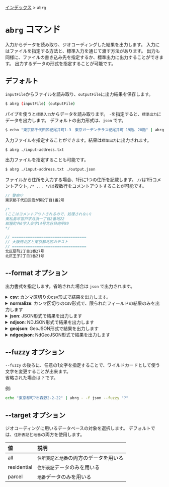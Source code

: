 [インデックス](../README.md) > `abrg`

# `abrg` コマンド

入力からデータを読み取り、ジオコーディングした結果を出力します。
入力にはファイルを指定する方法と、標準入力を通じて渡す方法があります。
出力も同様に、ファイルの書き込み先を指定するか、標準出力に出力することができます。
出力するデータの形式を指定することが可能です。


## デフォルト

`inputFile`からファイルを読み取り、`outputFile`に出力結果を保存します。

```sh
$ abrg (inputFile) (outputFile)
```

パイプを使うと`標準入力`からデータを読み取ります。
`-`を指定すると、`標準出力`にデータを出力します。
デフォルトの出力形式は、`json` です。

```sh
$ echo "東京都千代田区紀尾井町1-3　東京ガーデンテラス紀尾井町 19階、20階" | abrg -
```

入力ファイルを指定することができます。結果は`標準出力`に出力されます。
```sh
$ abrg ./input-address.txt 
```

出力ファイルを指定することも可能です。
```sh
$ abrg ./input-address.txt ./output.json
```

ファイルから住所を入力する場合、1行に1つの住所を記載します。
`//`は1行コメントアウト, `/* ... */`は複数行をコメントアウトすることが可能です。
```js
// 警察庁
東京都千代田区霞が関2丁目1番2号

/*
(ここはコメントアウトされるので、処理されない)
東松島市宮戸字月浜一丁目2番地22
紺屋町外6字入会字14号北谷日向甲89
*/

// =================================
// 大阪府北区と東京都北区のテスト
// =================================
北区扇町2丁目1番27号
北区王子2丁目1番21号
```

## --format オプション

  出力書式を指定します。省略された場合は `json` で出力されます。
  <!-- | format   | 説明                                                       |
  |----------|-----------------------------------------------------------|
  | csv      | カンマ区切りのcsv形式で結果を出力します                         |
  | json     |                                     |
  | ndjson   | NDJSON形式で結果を出力します                                  |
  | geojson  |                                  |
  | ndgeojson| NDGeoJSON形式で結果を出力します                               |
  | simplified|     | -->
  
  <details>
    <summary><strong>csv</strong>: カンマ区切りのcsv形式で結果を出力します。</summary>

```csv
input,score,output,other,match_level,lg_code,pref,county,city,ward,machiaza_id,oaza_cho,chome,koaza,block,block_id,rsdt_num,rsdt_id,rsdt_num2,rsdt2_id,rsdt_addr_flg,prc_num1,prc_num2,prc_num3,prc_id,lat,lon
"東京都千代田区紀尾井町1-3","1","東京都千代田区紀尾井町1-3",,residential_detail,131016,東京都,,千代田区,,0056000,紀尾井町,,,1,001,3,003,,,1,,,,,35.679107172,139.736394597
```

  </details>
  
  <details>
    <summary><strong>normalize</strong>: カンマ区切りのcsv形式で、限られたフィールドの結果のみを出力します</summary>

```csv
"東京都千代田区紀尾井町1-3","1","東京都千代田区紀尾井町1-3",residential_detail
```

  </details>

  <details>
    <summary><strong>json</strong>: JSON形式で結果を出力します</summary>

```json
[
  {
    "query": {
      "input": "東京都千代田区紀尾井町1-3"
    },
    "result": {
      "output": "東京都千代田区紀尾井町1-3",
      "score": 1,
      "other": null,
      "match_level": "residential_detail",
      "lg_code": "131016",
      "pref": "東京都",
      "county": null,
      "city": "千代田区",
      "ward": null,
      "machiaza_id": "0056000",
      "oaza_cho": "紀尾井町",
      "chome": null,
      "koaza": null,
      "block": "1",
      "block_id": "001",
      "rsdt_num": 3,
      "rsdt_id": "003",
      "rsdt_num2": null,
      "rsdt2_id": null,
      "rsdt_addr_flg": 1,
      "prc_num1": null,
      "prc_num2": null,
      "prc_num3": null,
      "prc_id": null,
      "lat": 35.679107172,
      "lon": 139.736394597
    }
  }
]
```
  </details>

  <details>
    <summary><strong>ndjson</strong>: NDJSON形式で結果を出力します</summary>

```json
{
  "query": {
    "input": "東京都千代田区紀尾井町1-3"
  },
  "result": {
    "output": "東京都千代田区紀尾井町1-3",
    "score": 1,
    "match_level": "residential_detail",
    "lg_code": "131016",
    "pref": "東京都",
    "county": null,
    "city": "千代田区",
    "ward": null,
    "oaza_cho": "紀尾井町",
    "chome": null,
    "koaza": null,
    "machiaza_id": "0056000",
    "block": "1",
    "block_id": "001",
    "rsdt_num": 3,
    "rsdt_id": "003",
    "rsdt_num2": null,
    "rsdt2_id": null,
    "rsdt_addr_flg": 1,
    "prc_num1": null,
    "prc_num2": null,
    "prc_num3": null,
    "prc_id": null,
    "lat": 35.679107172,
    "lon": 139.736394597
  }
}
```
  </details>

  <details>
    <summary><strong>geojson</strong>: GeoJSON形式で結果を出力します</summary>

```json
{
  "type": "FeatureCollection",
  "features": [
    {
      "type": "Feature",
      "geometry": {
        "type": "Point",
        "coordinates": [
          139.736394597,
          35.679107172
        ]
      },
      "properties": {
        "query": {
          "input": "東京都千代田区紀尾井町1-3"
        },
        "result": {
          "output": "東京都千代田区紀尾井町1-3",
          "score": 1,
          "other": null,
          "match_level": "residential_detail",
          "lg_code": "131016",
          "pref": "東京都",
          "county": null,
          "city": "千代田区",
          "ward": null,
          "machiaza_id": "0056000",
          "oaza_cho": "紀尾井町",
          "chome": null,
          "koaza": null,
          "block": "1",
          "block_id": "001",
          "rsdt_num": 3,
          "rsdt_id": "003",
          "rsdt_num2": null,
          "rsdt2_id": null,
          "rsdt_addr_flg": 1,
          "prc_num1": null,
          "prc_num2": null,
          "prc_num3": null,
          "prc_id": null,
          "lat": 35.679107172,
          "lon": 139.736394597
        }
      }
    }
  ]
}
```
  </details>


  <details>
    <summary><strong>ndgeojson</strong>: NdGeoJSON形式で結果を出力します</summary>

```json
{
  "type": "Feature",
  "geometry": {
    "type": "Point",
    "coordinates": [
      139.736394597,
      35.679107172
    ]
  },
  "properties": {
    "query": {
      "input": "東京都千代田区紀尾井町1-3"
    },
    "result": {
      "output": "東京都千代田区紀尾井町1-3",
      "score": 1,
      "match_level": "residential_detail",
      "lg_code": "131016",
      "pref": "東京都",
      "county": null,
      "city": "千代田区",
      "ward": null,
      "machiaza_id": "0056000",
      "oaza_cho": "紀尾井町",
      "chome": null,
      "koaza": null,
      "block": "1",
      "block_id": "001",
      "rsdt_num": 3,
      "rsdt_id": "003",
      "rsdt_num2": null,
      "rsdt2_id": null,
      "prc_num1": null,
      "prc_num2": null,
      "prc_num3": null,
      "prc_id": null
    }
  }
}
```
  </details>

## --fuzzy オプション

  `--fuzzy` の後ろに、任意の1文字を指定することで、ワイルドカードとして使う文字を変更することが出来ます。  
  省略された場合は `?` です。

  例:
  ```sh
  echo "東京都町?市森野2-2-22" | abrg - -f json --fuzzy "?"
  ```

## --target オプション

  ジオコーディングに用いるデータベースの対象を選択します。
  デフォルトでは、`住所表記`と`地番`の両方を使用します。

  | 値           | 説明                                |
  | :----------- | :----------------------------------|
  | all          | `住所表記`と`地番`の両方のデータを用いる |
  | residential  | `住所表記`データのみを用いる            |
  | parcel       | `地番`データのみを用いる               |

